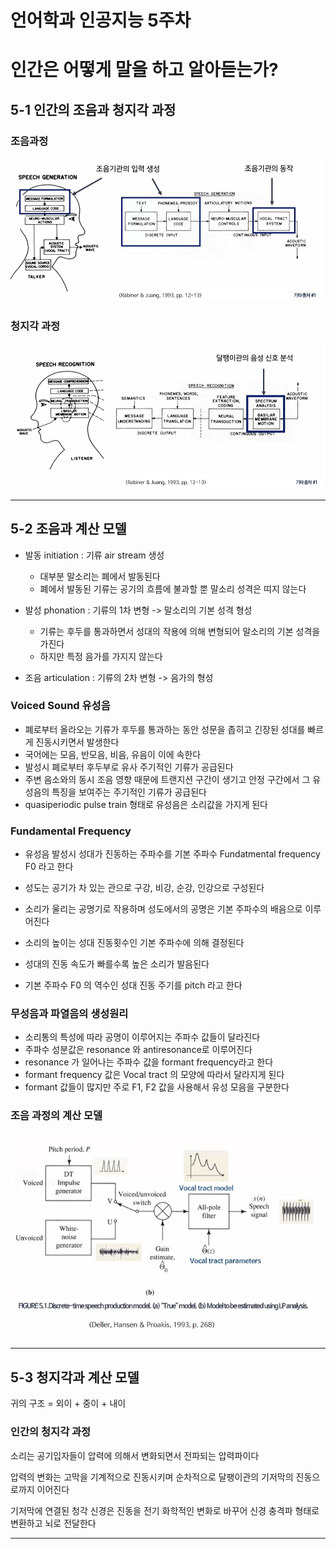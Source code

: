 # 언어학과 인공지능 5주차

# 인간은 어떻게 말을 하고 알아듣는가?

## 5-1 인간의 조음과 청지각 과정

### 조음과정

![image-20211009221931355](week5.assets/image-20211009221931355.png)

### 청지각 과정

![image-20211009222013426](week5.assets/image-20211009222013426.png)

---

## 5-2 조음과 계산 모델

- 발동 initiation : 기류 air stream 생성
  - 대부분 말소리는 폐에서 발동된다
  - 폐에서 발동된 기류는 공기의 흐름에 불과할 뿐 말소리 성격은 띠지 않는다

- 발성 phonation : 기류의 1차 변형 -> 말소리의 기본 성격 형성
  - 기류는 후두를 통과하면서 성대의 작용에 의해 변형되어 말소리의 기본 성격을 가진다
  - 하지만 특정 음가를 가지지 않는다

- 조음 articulation : 기류의 2차 변형 -> 음가의 형성

### Voiced Sound 유성음

- 폐로부터 올라오는 기류가 후두를 통과하는 동안 성문을 좁히고 긴장된 성대를 빠르게 진동시키면서 발생한다
- 국어에는 모음, 반모음, 비음, 유음이 이에 속한다 
- 발성시 폐로부터 후두부로 유사 주기적인 기류가 공급된다 
- 주변 음소와의 동시 조음 영향 때문에 트랜지션 구간이 생기고 안정 구간에서 그 유성음의 특징을 보여주는 주기적인 기류가 공급된다 
- quasiperiodic pulse train 형태로 유성음은 소리값을 가지게 된다 

### Fundamental Frequency

- 유성음 발성시 성대가 진동하는 주파수를 기본 주파수 Fundatmental frequency F0 라고 한다 
- 성도는 공기가 차 있는 관으로 구강, 비강, 순강, 인강으로 구성된다 

- 소리가 울리는 공명기로 작용하며 성도에서의 공명은 기본 주파수의 배음으로 이루어진다
- 소리의 높이는 성대 진동횟수인 기본 주파수에 의해 결정된다
- 성대의 진동 속도가 빠를수록 높은 소리가 발음된다
- 기본 주파수 F0 의 역수인 성대 진동 주기를 pitch 라고 한다 

### 무성음과 파열음의 생성원리

- 소리통의 특성에 따라 공명이 이루어지는 주파수 값들이 달라진다
- 주파수 성분값은 resonance 와 antiresonance로 이루어진다 
- resonance 가 일어나는 주파수 값을 formant frequency라고 한다 
- formant frequency  값은 Vocal tract 의 모양에 따라서 달라지게 된다
- formant 값들이 많지만 주로 F1, F2 값을 사용해서 유성 모음을 구분한다 

### 조음 과정의 계산 모델

![image-20211009224920282](week5.assets/image-20211009224920282.png)

---

## 5-3 청지각과 계산 모델

귀의 구조 = 외이 + 중이 + 내이

### 인간의 청지각 과정

소리는 공기입자들이 압력에 의해서 변화되면서 전파되는 압력파이다

압력의 변화는 고막을 기계적으로 진동시키며 순차적으로 달팽이관의 기저막의 진동으로까지 이어진다

기저막에 연결된 청각 신경은 진동을 전기 화학적인 변화로 바꾸어 신경 충격파 형태로 변환하고 뇌로 전달한다

---

